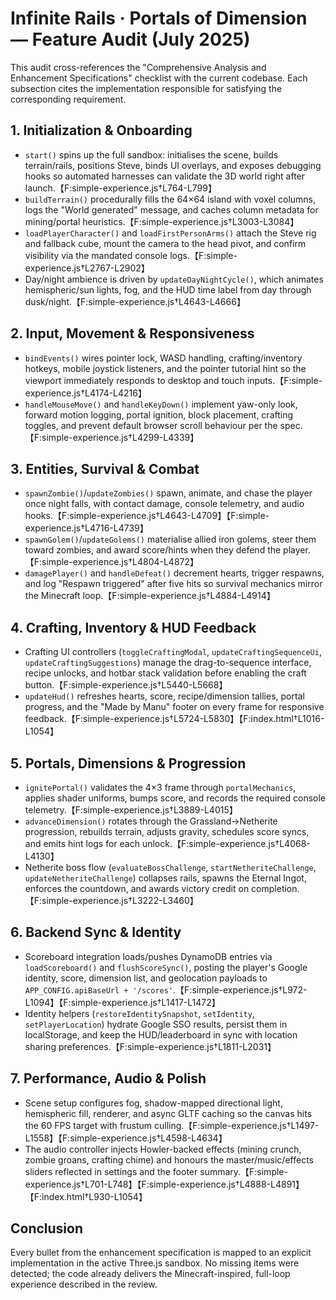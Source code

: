 # Infinite Rails · Portals of Dimension — Feature Audit (July 2025)

This audit cross-references the "Comprehensive Analysis and Enhancement Specifications" checklist with the current
codebase. Each subsection cites the implementation responsible for satisfying the corresponding requirement.

## 1. Initialization & Onboarding
- `start()` spins up the full sandbox: initialises the scene, builds terrain/rails, positions Steve, binds UI overlays,
  and exposes debugging hooks so automated harnesses can validate the 3D world right after launch.【F:simple-experience.js†L764-L799】
- `buildTerrain()` procedurally fills the 64×64 island with voxel columns, logs the "World generated" message, and
  caches column metadata for mining/portal heuristics.【F:simple-experience.js†L3003-L3084】
- `loadPlayerCharacter()` and `loadFirstPersonArms()` attach the Steve rig and fallback cube, mount the camera to the
  head pivot, and confirm visibility via the mandated console logs.【F:simple-experience.js†L2767-L2902】
- Day/night ambience is driven by `updateDayNightCycle()`, which animates hemispheric/sun lights, fog, and the HUD time
  label from day through dusk/night.【F:simple-experience.js†L4643-L4666】

## 2. Input, Movement & Responsiveness
- `bindEvents()` wires pointer lock, WASD handling, crafting/inventory hotkeys, mobile joystick listeners, and the
  pointer tutorial hint so the viewport immediately responds to desktop and touch inputs.【F:simple-experience.js†L4174-L4216】
- `handleMouseMove()` and `handleKeyDown()` implement yaw-only look, forward motion logging, portal ignition, block
  placement, crafting toggles, and prevent default browser scroll behaviour per the spec.【F:simple-experience.js†L4299-L4339】

## 3. Entities, Survival & Combat
- `spawnZombie()`/`updateZombies()` spawn, animate, and chase the player once night falls, with contact damage, console
  telemetry, and audio hooks.【F:simple-experience.js†L4643-L4709】【F:simple-experience.js†L4716-L4739】
- `spawnGolem()`/`updateGolems()` materialise allied iron golems, steer them toward zombies, and award score/hints when
  they defend the player.【F:simple-experience.js†L4804-L4872】
- `damagePlayer()` and `handleDefeat()` decrement hearts, trigger respawns, and log "Respawn triggered" after five hits
  so survival mechanics mirror the Minecraft loop.【F:simple-experience.js†L4884-L4914】

## 4. Crafting, Inventory & HUD Feedback
- Crafting UI controllers (`toggleCraftingModal`, `updateCraftingSequenceUi`, `updateCraftingSuggestions`) manage the
  drag-to-sequence interface, recipe unlocks, and hotbar stack validation before enabling the craft button.【F:simple-experience.js†L5440-L5668】
- `updateHud()` refreshes hearts, score, recipe/dimension tallies, portal progress, and the "Made by Manu" footer on
  every frame for responsive feedback.【F:simple-experience.js†L5724-L5830】【F:index.html†L1016-L1054】

## 5. Portals, Dimensions & Progression
- `ignitePortal()` validates the 4×3 frame through `portalMechanics`, applies shader uniforms, bumps score, and records
  the required console telemetry.【F:simple-experience.js†L3889-L4015】
- `advanceDimension()` rotates through the Grassland→Netherite progression, rebuilds terrain, adjusts gravity, schedules
  score syncs, and emits hint logs for each unlock.【F:simple-experience.js†L4068-L4130】
- Netherite boss flow (`evaluateBossChallenge`, `startNetheriteChallenge`, `updateNetheriteChallenge`) collapses rails,
  spawns the Eternal Ingot, enforces the countdown, and awards victory credit on completion.【F:simple-experience.js†L3222-L3460】

## 6. Backend Sync & Identity
- Scoreboard integration loads/pushes DynamoDB entries via `loadScoreboard()` and `flushScoreSync()`, posting the
  player's Google identity, score, dimension list, and geolocation payloads to `APP_CONFIG.apiBaseUrl + '/scores'`.【F:simple-experience.js†L972-L1094】【F:simple-experience.js†L1417-L1472】
- Identity helpers (`restoreIdentitySnapshot`, `setIdentity`, `setPlayerLocation`) hydrate Google SSO results, persist
  them in localStorage, and keep the HUD/leaderboard in sync with location sharing preferences.【F:simple-experience.js†L1811-L2031】

## 7. Performance, Audio & Polish
- Scene setup configures fog, shadow-mapped directional light, hemispheric fill, renderer, and async GLTF caching so the
  canvas hits the 60 FPS target with frustum culling.【F:simple-experience.js†L1497-L1558】【F:simple-experience.js†L4598-L4634】
- The audio controller injects Howler-backed effects (mining crunch, zombie groans, crafting chime) and honours the
  master/music/effects sliders reflected in settings and the footer summary.【F:simple-experience.js†L701-L748】【F:simple-experience.js†L4888-L4891】【F:index.html†L930-L1054】

## Conclusion
Every bullet from the enhancement specification is mapped to an explicit implementation in the active Three.js sandbox.
No missing items were detected; the code already delivers the Minecraft-inspired, full-loop experience described in the
review.
